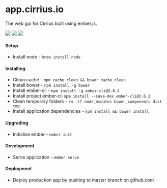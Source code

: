 # app.cirrius.io

The web gui for Cirrius built using ember.js.

[![](https://img.shields.io/circleci/token/abf9e47762afcbbd936490819683ad44594f67b5/project/abcum/cirrius/master.svg?style=flat-square)](https://circleci.com/gh/abcum/cirrius) [![](https://img.shields.io/badge/ember-2.6.2-orange.svg?style=flat-square)](https://github.com/abcum/cirrius) [![](https://img.shields.io/badge/license-Commercial-00bfff.svg?style=flat-square)](https://github.com/abcum/cirrius) 

#### Setup

- Install node - `brew install node`

#### Installing

- Clean cache - `npm cache clean && bower cache clean`
- Install bower - `npm install -g bower`
- Install ember-cli - `npm install -g ember-cli@2.6.2`
- Install project ember-cli `npm install --save-dev ember-cli@2.6.2`
- Clean temporary folders - `rm -rf node_modules bower_components dist tmp`
- Install application dependencies - `npm install && bower install`

#### Upgrading

- Initialise ember - `ember init`

#### Development

- Serve application - `ember serve`

#### Deployment

- Deploy production app by pushing to master branch on github.com
